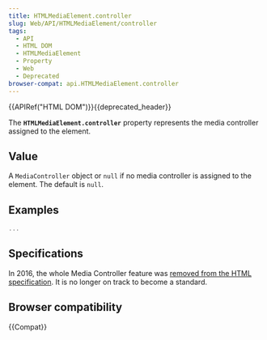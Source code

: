 ```yaml
---
title: HTMLMediaElement.controller
slug: Web/API/HTMLMediaElement/controller
tags:
  - API
  - HTML DOM
  - HTMLMediaElement
  - Property
  - Web
  - Deprecated
browser-compat: api.HTMLMediaElement.controller
---
```

{{APIRef("HTML DOM")}}{{deprecated_header}}

The **`HTMLMediaElement.controller`** property represents the media controller assigned to the element.

## Value

A `MediaController` object or `null` if no media controller is assigned to the element. The default is `null`.

## Examples

```js
...
```

## Specifications

In 2016, the whole Media Controller feature was [removed from the HTML specification](https://github.com/w3c/html/issues/246). It is no longer on track to become a standard.

## Browser compatibility

{{Compat}}
